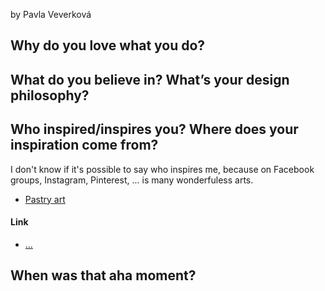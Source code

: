 by Pavla Veverková


## Why do you love what you do?

## What do you believe in? What’s your design philosophy?

## Who inspired/inspires you?  Where does your inspiration come from? 
I don't know if it's possible to say who inspires me, because on Facebook groups, Instagram, Pinterest, ... is many wonderfuless arts.

- [Pastry art](https://dinarakasko.com/category/video/)

#### Link

<!-- Links to preparatory content: mind map, sketches, notes, etc. -->

- […](…)

## When was that aha moment?
